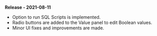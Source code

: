 **Release - 2021-08-11**
* Option to run SQL Scripts is implemented.
* Radio buttons are added to the Value panel to edit Boolean values.
* Minor UI fixes and improvements are made.